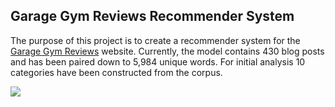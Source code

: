 ## Garage Gym Reviews Recommender System

The purpose of this project is to create a recommender system for the [Garage Gym Reviews](https://www.garagegymreviews.com) website. Currently, the model contains 430 blog posts and has been paired down to 5,984 unique words. For initial analysis 10 categories have been constructed from the corpus. 

![](Images/KNN_Confusion.png)

